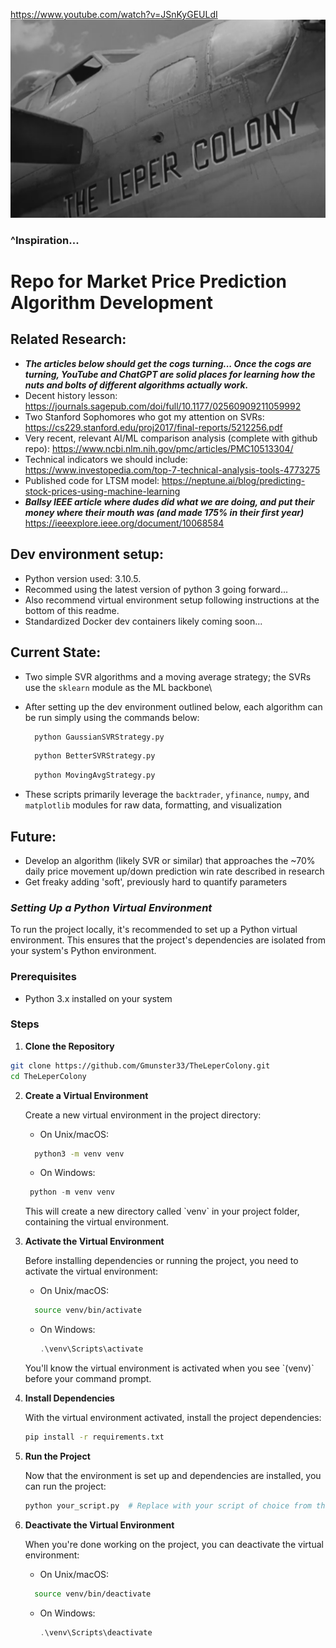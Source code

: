 https://www.youtube.com/watch?v=JSnKyGEULdI
![Alt text](image.png)
### ^Inspiration...

# Repo for Market Price Prediction Algorithm Development


## Related Research:
- ***The articles below should get the cogs turning... Once the cogs are turning, YouTube and ChatGPT are solid places for learning how the nuts and bolts of different algorithms actually work.***
- Decent history lesson: https://journals.sagepub.com/doi/full/10.1177/02560909211059992
- Two Stanford Sophomores who got my attention on SVRs: https://cs229.stanford.edu/proj2017/final-reports/5212256.pdf
- Very recent, relevant AI/ML comparison analysis (complete with github repo): https://www.ncbi.nlm.nih.gov/pmc/articles/PMC10513304/
- Technical indicators we should include: https://www.investopedia.com/top-7-technical-analysis-tools-4773275
- Published code for LTSM model: https://neptune.ai/blog/predicting-stock-prices-using-machine-learning
- ***Ballsy IEEE article where dudes did what we are doing, and put their money where their mouth was (and made 175% in their first year)*** https://ieeexplore.ieee.org/document/10068584


## Dev environment setup:
- Python version used: 3.10.5. 
- Recommed using the latest version of python 3 going forward...
- Also recommend virtual environment setup following instructions at the bottom of this readme.
- Standardized Docker dev containers likely coming soon...

## Current State:
- Two simple SVR algorithms and a moving average strategy; the SVRs use the `sklearn` module as the ML backbone\
- After setting up the dev environment outlined below, each algorithm can be run simply using the commands below:
   ```sh
     python GaussianSVRStrategy.py
   ```
   ```sh
     python BetterSVRStrategy.py
   ```
   ```sh
     python MovingAvgStrategy.py
   ```

- These scripts primarily leverage the `backtrader`, `yfinance`, `numpy`, and `matplotlib` modules for raw data, formatting, and visualization

## Future:
- Develop an algorithm (likely SVR or similar) that approaches the ~70% daily price movement up/down prediction win rate described in research
- Get freaky adding 'soft', previously hard to quantify parameters

### *Setting Up a Python Virtual Environment*

To run the project locally, it's recommended to set up a Python virtual environment. This ensures that the project's dependencies are isolated from your system's Python environment.

### Prerequisites

- Python 3.x installed on your system

### Steps

 1. **Clone the Repository**
   ```sh
   git clone https://github.com/Gmunster33/TheLeperColony.git
   cd TheLeperColony
   ```

2. **Create a Virtual Environment**

   Create a new virtual environment in the project directory:

   - On Unix/macOS:
   ```sh
     python3 -m venv venv
   ```

   - On Windows:
    ```powershell
     python -m venv venv
    ```

   This will create a new directory called \`venv\` in your project folder, containing the virtual environment.

3. **Activate the Virtual Environment**

   Before installing dependencies or running the project, you need to activate the virtual environment:

   - On Unix/macOS:

   ```sh
     source venv/bin/activate
   ```
   - On Windows:

     ```powershell
     .\venv\Scripts\activate
     ```

   You'll know the virtual environment is activated when you see \`(venv)\` before your command prompt.

4. **Install Dependencies**

   With the virtual environment activated, install the project dependencies:

   ```sh
   pip install -r requirements.txt
   ```

5. **Run the Project**

   Now that the environment is set up and dependencies are installed, you can run the project:

   ```sh
   python your_script.py  # Replace with your script of choice from this repo
   ```

6. **Deactivate the Virtual Environment**

   When you're done working on the project, you can deactivate the virtual environment:

    - On Unix/macOS:

   ```sh
     source venv/bin/deactivate
   ```
   - On Windows:

     ```powershell
     .\venv\Scripts\deactivate
     ```